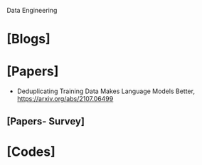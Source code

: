 Data Engineering

# [Blogs]

# [Papers]
+ Deduplicating Training Data Makes Language Models Better, https://arxiv.org/abs/2107.06499

## [Papers- Survey]

# [Codes]
